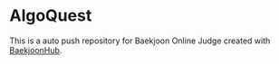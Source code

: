 # AlgoQuest
This is a auto push repository for Baekjoon Online Judge created with [BaekjoonHub](https://github.com/BaekjoonHub/BaekjoonHub).
